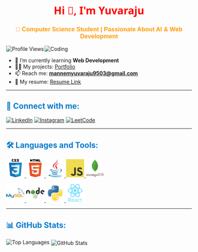 <!-- Profile Header -->
<!-- ![logo](https://github.com/YuvarajuMannem/YuvarajuMannem/blob/main/Yuvaraju%20logo.jpeg) -->

<h1 align="center" style="color:#ff0000; font-family: 'Segoe UI', Tahoma, Geneva, Verdana, sans-serif; font-weight: bold;">Hi 👋, I'm <span style="color:#ff0000; font-weight: bold;">Yuvaraju</span></h1>
<h3 align="center" style="color:#ff9900; font-family: 'Arial', sans-serif; font-weight: bold;">🚀 Computer Science Student | Passionate About AI & Web Development</h3>

<!-- Animated GIF -->
<img align="right" alt="Coding" width="400" src="https://media.giphy.com/media/MD0svLSDeudszrNrp0/giphy.gif">

<p align="left">
  <img src="https://komarev.com/ghpvc/?username=yuvarajumannem&label=Profile%20views&color=0e75b6&style=flat" alt="Profile Views"/>
</p>

- 🌱 I’m currently learning **Web Development**
- 👨‍💻 My projects: [Portfolio](https://yuvaraju-portfolio.vercel.app/)
- 📫 Reach me: **mannemyuvaraju9503@gmail.com**
- 📄 My resume: [Resume Link](https://rb.gy/jkaink)

---

<h2 align="left" style="color:#007acc;">🚀 Connect with me:</h2>
<p align="left">
  <a href="https://linkedin.com/in/mannem-yuvaraju" target="_blank"><img src="https://raw.githubusercontent.com/rahuldkjain/github-profile-readme-generator/master/src/images/icons/Social/linked-in-alt.svg" alt="LinkedIn" height="30" width="40" /></a>
  <a href="https://instagram.com/yuvraj_mannem" target="_blank"><img src="https://raw.githubusercontent.com/rahuldkjain/github-profile-readme-generator/master/src/images/icons/Social/instagram.svg" alt="Instagram" height="30" width="40" /></a>
  <a href="https://www.leetcode.com/ap_22bce20040" target="_blank"><img src="https://raw.githubusercontent.com/rahuldkjain/github-profile-readme-generator/master/src/images/icons/Social/leet-code.svg" alt="LeetCode" height="30" width="40" /></a>
</p>

---

<h2 align="left" style="color:#007acc;">🛠 Languages and Tools:</h2>
<p align="left">
    <a href="https://www.w3schools.com/css/" target="_blank" rel="noreferrer">
        <img src="https://raw.githubusercontent.com/devicons/devicon/master/icons/css3/css3-original-wordmark.svg" alt="CSS3" width="50" height="50"/>
    </a>
    <a href="https://www.w3.org/html/" target="_blank" rel="noreferrer">
        <img src="https://raw.githubusercontent.com/devicons/devicon/master/icons/html5/html5-original-wordmark.svg" alt="HTML5" width="50" height="50"/>
    </a>
    <a href="https://www.java.com" target="_blank" rel="noreferrer">
        <img src="https://raw.githubusercontent.com/devicons/devicon/master/icons/java/java-original.svg" alt="Java" width="50" height="50"/>
    </a>
    <a href="https://developer.mozilla.org/en-US/docs/Web/JavaScript" target="_blank" rel="noreferrer">
        <img src="https://raw.githubusercontent.com/devicons/devicon/master/icons/javascript/javascript-original.svg" alt="JavaScript" width="50" height="50"/>
    </a>
    <a href="https://www.mongodb.com/" target="_blank" rel="noreferrer">
        <img src="https://raw.githubusercontent.com/devicons/devicon/master/icons/mongodb/mongodb-original-wordmark.svg" alt="MongoDB" width="50" height="50"/>
    </a>
</p>
<p align="left">
    <a href="https://www.mysql.com/" target="_blank" rel="noreferrer">
        <img src="https://raw.githubusercontent.com/devicons/devicon/master/icons/mysql/mysql-original-wordmark.svg" alt="MySQL" width="50" height="50"/>
    </a>
    <a href="https://nodejs.org" target="_blank" rel="noreferrer">
        <img src="https://raw.githubusercontent.com/devicons/devicon/master/icons/nodejs/nodejs-original-wordmark.svg" alt="Node.js" width="50" height="50"/>
    </a>
    <a href="https://www.python.org" target="_blank" rel="noreferrer">
        <img src="https://raw.githubusercontent.com/devicons/devicon/master/icons/python/python-original.svg" alt="Python" width="50" height="50"/>
    </a>
    <a href="https://reactjs.org/" target="_blank" rel="noreferrer">
        <img src="https://raw.githubusercontent.com/devicons/devicon/master/icons/react/react-original-wordmark.svg" alt="React" width="50" height="50"/>
    </a>
</p>

---

<h2 align="left" style="color:#007acc;">📊 GitHub Stats:</h2>
<p><img align="left" src="https://github-readme-stats.vercel.app/api/top-langs?username=yuvarajumannem&show_icons=true&locale=en&layout=compact&theme=tokyonight" alt="Top Languages" /></p>

<p>&nbsp;<img align="center" src="https://github-readme-stats.vercel.app/api?username=yuvarajumannem&show_icons=true&locale=en&theme=tokyonight" alt="GitHub Stats" /></p>

<!-- <p><img align="center" src="https://github-readme-streak-stats.herokuapp.com/?user=YuvarajuMannem&theme=tokyonight" alt="GitHub Streak" /></p> -->
